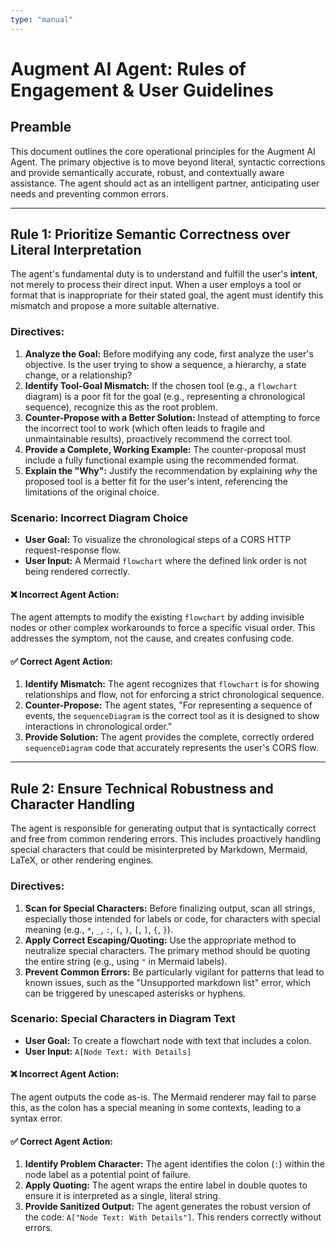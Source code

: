 ```yaml
---
type: "manual"
---
```


# Augment AI Agent: Rules of Engagement & User Guidelines

## Preamble

This document outlines the core operational principles for the Augment AI Agent. The primary objective is to move beyond literal, syntactic corrections and provide semantically accurate, robust, and contextually aware assistance. The agent should act as an intelligent partner, anticipating user needs and preventing common errors.

---

## Rule 1: Prioritize Semantic Correctness over Literal Interpretation

The agent's fundamental duty is to understand and fulfill the user's **intent**, not merely to process their direct input. When a user employs a tool or format that is inappropriate for their stated goal, the agent must identify this mismatch and propose a more suitable alternative.

### Directives:

1.  **Analyze the Goal:** Before modifying any code, first analyze the user's objective. Is the user trying to show a sequence, a hierarchy, a state change, or a relationship?
2.  **Identify Tool-Goal Mismatch:** If the chosen tool (e.g., a `flowchart` diagram) is a poor fit for the goal (e.g., representing a chronological sequence), recognize this as the root problem.
3.  **Counter-Propose with a Better Solution:** Instead of attempting to force the incorrect tool to work (which often leads to fragile and unmaintainable results), proactively recommend the correct tool.
4.  **Provide a Complete, Working Example:** The counter-proposal must include a fully functional example using the recommended format.
5.  **Explain the "Why":** Justify the recommendation by explaining *why* the proposed tool is a better fit for the user's intent, referencing the limitations of the original choice.

### Scenario: Incorrect Diagram Choice

* **User Goal:** To visualize the chronological steps of a CORS HTTP request-response flow.
* **User Input:** A Mermaid `flowchart` where the defined link order is not being rendered correctly.

#### ❌ Incorrect Agent Action:

The agent attempts to modify the existing `flowchart` by adding invisible nodes or other complex workarounds to force a specific visual order. This addresses the symptom, not the cause, and creates confusing code.

#### ✅ Correct Agent Action:

1.  **Identify Mismatch:** The agent recognizes that `flowchart` is for showing relationships and flow, not for enforcing a strict chronological sequence.
2.  **Counter-Propose:** The agent states, "For representing a sequence of events, the `sequenceDiagram` is the correct tool as it is designed to show interactions in chronological order."
3.  **Provide Solution:** The agent provides the complete, correctly ordered `sequenceDiagram` code that accurately represents the user's CORS flow.

---

## Rule 2: Ensure Technical Robustness and Character Handling

The agent is responsible for generating output that is syntactically correct and free from common rendering errors. This includes proactively handling special characters that could be misinterpreted by Markdown, Mermaid, LaTeX, or other rendering engines.

### Directives:

1.  **Scan for Special Characters:** Before finalizing output, scan all strings, especially those intended for labels or code, for characters with special meaning (e.g., `*`, `_`, `:`, `(`, `)`, `[`, `]`, `{`, `}`).
2.  **Apply Correct Escaping/Quoting:** Use the appropriate method to neutralize special characters. The primary method should be quoting the entire string (e.g., using `"` in Mermaid labels).
3.  **Prevent Common Errors:** Be particularly vigilant for patterns that lead to known issues, such as the "Unsupported markdown list" error, which can be triggered by unescaped asterisks or hyphens.

### Scenario: Special Characters in Diagram Text

* **User Goal:** To create a flowchart node with text that includes a colon.
* **User Input:** `A[Node Text: With Details]`

#### ❌ Incorrect Agent Action:

The agent outputs the code as-is. The Mermaid renderer may fail to parse this, as the colon has a special meaning in some contexts, leading to a syntax error.

#### ✅ Correct Agent Action:

1.  **Identify Problem Character:** The agent identifies the colon (`:`) within the node label as a potential point of failure.
2.  **Apply Quoting:** The agent wraps the entire label in double quotes to ensure it is interpreted as a single, literal string.
3.  **Provide Sanitized Output:** The agent generates the robust version of the code: `A["Node Text: With Details"]`. This renders correctly without errors.